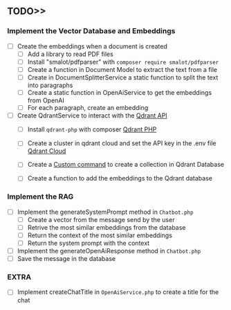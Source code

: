 ## TODO>>

### Implement the Vector Database and Embeddings
- [ ] Create the embeddings when a document is created
    - [ ] Add a library to read PDF files
    - [ ] Install "smalot/pdfparser" with `composer require smalot/pdfparser`
    - [ ] Create a function in Document Model to extract the text from a file
    - [ ] Create in DocumentSplitterService a static function to split the text into paragraphs
    - [ ] Create a static function in OpenAiService to get the embeddings from OpenAI
    - [ ] For each paragraph, create an embedding
- [ ] Create QdrantService to interact with the [Qdrant API](https://qdrant.tech/documentation/quickstart-cloud/)
    - [ ] Install ```qdrant-php``` with composer [Qdrant PHP](https://github.com/hkulekci/qdrant-php)
    - [ ] Create a cluster in qdrant cloud and set the API key in the .env file [Qdrant Cloud](https://cloud.qdrant.io/)
    - [ ] Create a [Custom command](https://laravel.com/docs/11.x/artisan#generating-commands) to create a collection in Qdrant Database
    - [ ] Create a function to add the embeddings to the Qdrant database


### Implement the RAG
- [ ] Implement the generateSystemPrompt method in ```Chatbot.php```
    - [ ] Create a vector from the message send by the user
    - [ ] Retrive the most similar embeddings from the database
    - [ ] Return the context of the most similar embeddings
    - [ ] Return the system prompt with the context
- [ ] Implement the generateOpenAiResponse method in ```Chatbot.php```
- [ ] Save the message in the database
    
### EXTRA 
- [ ] Implement createChatTitle in ```OpenAiService.php``` to create a title for the chat